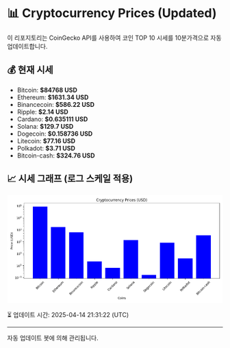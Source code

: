 
# 📊 Cryptocurrency Prices (Updated)

이 리포지토리는 CoinGecko API를 사용하여 코인 TOP 10 시세를 10분가격으로 자동 업데이트합니다.

## 💰 현재 시세
- Bitcoin: **$84768 USD**
- Ethereum: **$1631.34 USD**
- Binancecoin: **$586.22 USD**
- Ripple: **$2.14 USD**
- Cardano: **$0.635111 USD**
- Solana: **$129.7 USD**
- Dogecoin: **$0.158736 USD**
- Litecoin: **$77.16 USD**
- Polkadot: **$3.71 USD**
- Bitcoin-cash: **$324.76 USD**

## 📈 시세 그래프 (로그 스케일 적용)
![Crypto Prices](crypto_prices.png)

⏳ 업데이트 시간: 2025-04-14 21:31:22 (UTC)

---
자동 업데이트 봇에 의해 관리됩니다.
